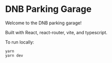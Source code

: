 # DNB Parking Garage

Welcome to the DNB parking garage!

Built with React, react-router, vite, and typescript.

To run locally:

```
yarn
yarn dev
```
